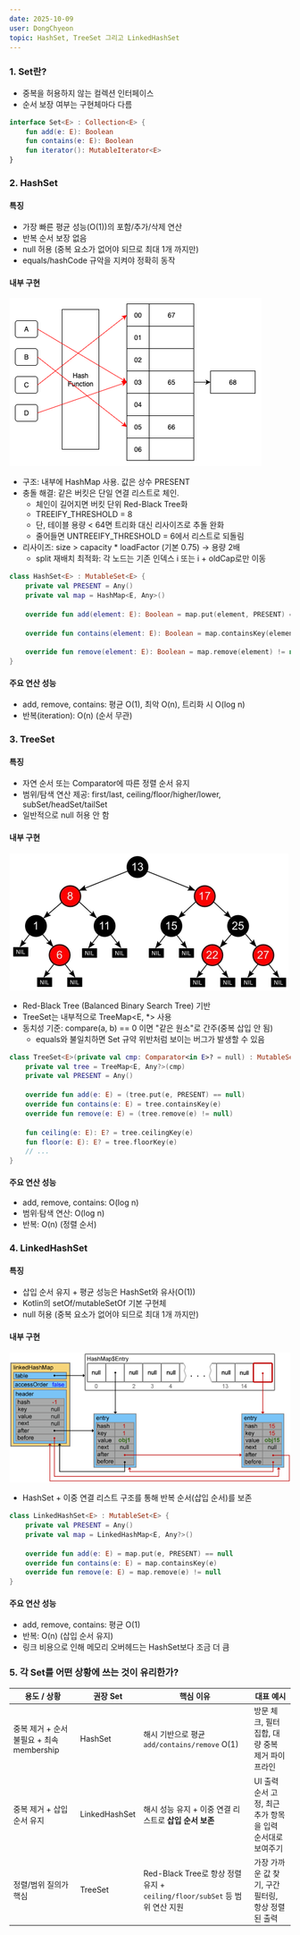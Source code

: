 ```yaml
---
date: 2025-10-09
user: DongChyeon
topic: HashSet, TreeSet 그리고 LinkedHashSet
---
```


### 1. Set란?

- 중복을 허용하지 않는 컬렉션 인터페이스
- 순서 보장 여부는 구현체마다 다름

```kotlin
interface Set<E> : Collection<E> {
    fun add(e: E): Boolean
    fun contains(e: E): Boolean
    fun iterator(): MutableIterator<E>
}
```

### 2. HashSet

#### 특징
- 가장 빠른 평균 성능(O(1))의 포함/추가/삭제 연산
- 반복 순서 보장 없음
- null 허용 (중복 요소가 없어야 되므로 최대 1개 까지만)
- equals/hashCode 규악을 지켜야 정확히 동작

#### 내부 구현

![hashmap.png](assets/hashmap.png)

- 구조: 내부에 HashMap 사용. 값은 상수 PRESENT
- 충돌 해결: 같은 버킷은 단일 연결 리스트로 체인.
  - 체인이 길어지면 버킷 단위 Red-Black Tree화
  - TREEIFY_THRESHOLD = 8
  - 단, 테이블 용량 < 64면 트리화 대신 리사이즈로 추돌 완화
  - 줄어들면 UNTREEIFY_THRESHOLD = 6에서 리스트로 되돌림
- 리사이즈: size > capacity * loadFactor (기본 0.75) -> 용량 2배
  - split 재배치 최적화: 각 노드는 기존 인덱스 i 또는 i + oldCap로만 이동

```kotlin
class HashSet<E> : MutableSet<E> {
    private val PRESENT = Any()
    private val map = HashMap<E, Any>()
    
    override fun add(element: E): Boolean = map.put(element, PRESENT) == null
    
    override fun contains(element: E): Boolean = map.containsKey(element)
    
    override fun remove(element: E): Boolean = map.remove(element) != null
}
```

#### 주요 연산 성능
- add, remove, contains: 평균 O(1), 최악 O(n), 트리화 시 O(log n)
- 반복(iteration): O(n) (순서 무관)

### 3. TreeSet

#### 특징
- 자연 순서 또는 Comparator에 따른 정렬 순서 유지
- 범위/탐색 연산 제공: first/last, ceiling/floor/higher/lower, subSet/headSet/tailSet
- 일반적으로 null 허용 안 함

#### 내부 구현

![RBT.webp](assets/RBT.webp)

- Red-Black Tree (Balanced Binary Search Tree) 기반
- TreeSet<E>는 내부적으로 TreeMap<E, *> 사용
- 동치성 기준: compare(a, b) == 0 이면 "같은 원소"로 간주(중복 삽입 안 됨)
  - equals와 불일치하면 Set 규약 위반처럼 보이는 버그가 발생할 수 있음

```kotlin
class TreeSet<E>(private val cmp: Comparator<in E>? = null) : MutableSet<E> {
    private val tree = TreeMap<E, Any?>(cmp)
    private val PRESENT = Any()

    override fun add(e: E) = (tree.put(e, PRESENT) == null)
    override fun contains(e: E) = tree.containsKey(e)
    override fun remove(e: E) = (tree.remove(e) != null)

    fun ceiling(e: E): E? = tree.ceilingKey(e)
    fun floor(e: E): E? = tree.floorKey(e)
    // ...
}
```

#### 주요 연산 성능
- add, remove, contains: O(log n)
- 범위·탐색 연산: O(log n)
- 반복: O(n) (정렬 순서)

### 4. LinkedHashSet

#### 특징
- 삽입 순서 유지 + 평균 성능은 HashSet와 유사(O(1))
- Kotlin의 setOf/mutableSetOf 기본 구현체
- null 허용 (중복 요소가 없어야 되므로 최대 1개 까지만)

#### 내부 구현
![linkedhashmap.png](assets/linkedhashmap.png)
- HashSet + 이중 연결 리스트 구조를 통해 반복 순서(삽입 순서)를 보존

```kotlin
class LinkedHashSet<E> : MutableSet<E> {
    private val PRESENT = Any()
    private val map = LinkedHashMap<E, Any?>()
    
    override fun add(e: E) = map.put(e, PRESENT) == null
    override fun contains(e: E) = map.containsKey(e)
    override fun remove(e: E) = map.remove(e) != null
}
```

#### 주요 연산 성능
- add, remove, contains: 평균 O(1)
- 반복: O(n) (삽입 순서 유지)
- 링크 비용으로 인해 메모리 오버헤드는 HashSet보다 조금 더 큼

### 5. 각 Set를 어떤 상황에 쓰는 것이 유리한가?

| 용도 / 상황 | 권장 Set | 핵심 이유 | 대표 예시 |
|---|---|---|---|
| 중복 제거 + 순서 불필요 + 최속 membership | HashSet | 해시 기반으로 평균 `add/contains/remove` O(1) | 방문 체크, 필터 집합, 대량 중복 제거 파이프라인 |
| 중복 제거 + 삽입 순서 유지 | LinkedHashSet | 해시 성능 유지 + 이중 연결 리스트로 **삽입 순서 보존** | UI 출력 순서 고정, 최근 추가 항목을 입력 순서대로 보여주기 |
| 정렬/범위 질의가 핵심 | TreeSet | Red-Black Tree로 항상 정렬 유지 + `ceiling/floor/subSet` 등 범위 연산 지원 | 가장 가까운 값 찾기, 구간 필터링, 항상 정렬된 출력 |